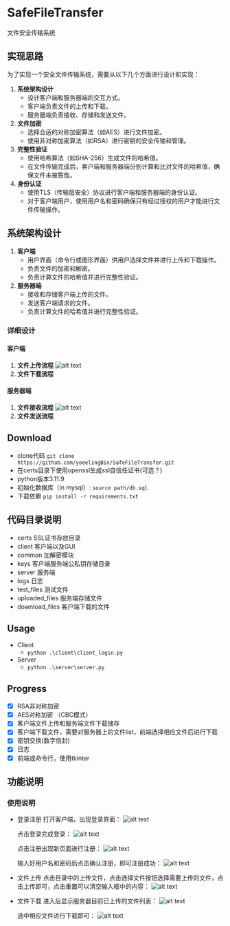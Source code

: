 # SafeFileTransfer

文件安全传输系统

## 实现思路

为了实现一个安全文件传输系统，需要从以下几个方面进行设计和实现：

1. **系统架构设计**
   - 设计客户端和服务器端的交互方式。
   - 客户端负责文件的上传和下载。
   - 服务器端负责接收、存储和发送文件。
2. **文件加密**
   - 选择合适的对称加密算法（如AES）进行文件加密。
   - 使用非对称加密算法（如RSA）进行密钥的安全传输和管理。
3. **完整性验证**
   - 使用哈希算法（如SHA-256）生成文件的哈希值。
   - 在文件传输完成后，客户端和服务器端分别计算和比对文件的哈希值，确保文件未被篡改。
4. **身份认证**
   - 使用TLS（传输层安全）协议进行客户端和服务器端的身份认证。
   - 对于客户端用户，使用用户名和密码确保只有经过授权的用户才能进行文件传输操作。

## 系统架构设计

1. **客户端**
   - 用户界面（命令行或图形界面）供用户选择文件并进行上传和下载操作。
   - 负责文件的加密和解密。
   - 负责计算文件的哈希值并进行完整性验证。
2. **服务器端**
   - 接收和存储客户端上传的文件。
   - 发送客户端请求的文件。
   - 负责计算文件的哈希值并进行完整性验证。

### 详细设计

#### 客户端

1. **文件上传流程**
    ![alt text](/README_IMGS/image.png)
1. **文件下载流程**
   
#### 服务器端

1. **文件接收流程**
    ![alt text](/README_IMGS/image-1.png)
1. **文件发送流程**

## Download

- clone代码 `git clone https://github.com/yoeelingBin/SafeFileTransfer.git`
- 在certs目录下使用openssl生成ssl自信任证书(可选？)
- python版本3.11.9
- 初始化数据库（in mysql）: `source path/db.sql`
- 下载依赖 `pip install -r requirements.txt`

## 代码目录说明

- certs SSL证书存放目录
- client 客户端以及GUI
- common 加解密模块
- keys 客户端服务端公私钥存储目录
- server 服务端
- logs 日志
- test_files 测试文件
- uploaded_files 服务端存储文件
- download_files 客户端下载的文件

## Usage

- Client
  - `python .\client\client_login.py`
- Server
  - `python .\server\server.py`

## Progress

- [x] RSA非对称加密
- [x] AES对称加密  （CBC模式）
- [x] 客户端文件上传和服务端文件下载储存
- [x] 客户端下载文件，需要对服务器上的文件list，前端选择相应文件后进行下载
- [x] 密钥交换(数字信封)
- [x] 日志
- [x] 前端或命令行，使用tkinter

## 功能说明

### 使用说明

- 登录注册
   打开客户端，出现登录界面：
   ![alt text](/README_IMGS/image-2.png)

   点击登录完成登录：
   ![alt text](/README_IMGS/image-5.png)

   点击注册出现新页面进行注册：
   ![alt text](/README_IMGS/image-3.png)
   
   输入好用户名和密码后点击确认注册，即可注册成功：
   ![alt text](/README_IMGS/image-4.png)

- 文件上传
  点击目录中的上传文件，点击选择文件按钮选择需要上传的文件，点击上传即可，点击重置可以清空输入框中的内容：
  ![alt text](/README_IMGS/image-8.png)

- 文件下载
  进入后显示服务器目前已上传的文件列表：
  ![alt text](/README_IMGS/image-6.png)

  选中相应文件进行下载即可：
   ![alt text](/README_IMGS/image-7.png)
